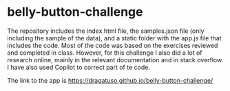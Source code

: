 # belly-button-challenge
The repository includes the index.html file, the samples.json file (only including the sample of the data), and a static folder with the app.js file that includes the code. Most of the code was based on the exercises reviewed and completed in class. However, for this challenge I also did a lot of research online, mainly in the relevant documentation and in stack overflow. I have also used Copilot to correct part of te code.

The link to the app is https://dragatuso.github.io/belly-button-challenge/
